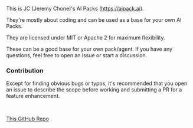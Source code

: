 This is JC (Jeremy Chone)'s AI Packs (https://aipack.ai).

They're mostly about coding and can be used as a base for your own AI Packs.

They are licensed under MIT or Apache 2 for maximum flexibility.

These can be a good base for your own pack/agent. If you have any questions, feel free to open an issue or start a discussion.

### Contribution

Except for finding obvious bugs or typos, it's recommended that you open an issue to describe the scope before working and submitting a PR for a feature enhancement.

<br />

[This GitHub Repo](https://github.com/aipack-ai/packs-jc)